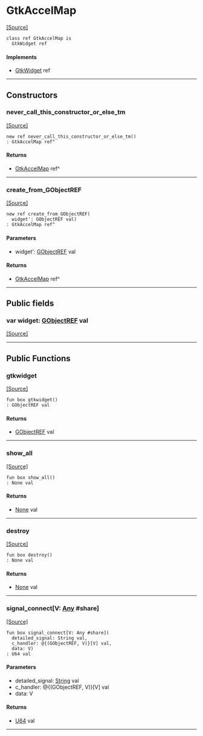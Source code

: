# GtkAccelMap
<span class="source-link">[[Source]](src/gtk3/GtkAccelMap.md#L6)</span>
```pony
class ref GtkAccelMap is
  GtkWidget ref
```

#### Implements

* [GtkWidget](gtk3-GtkWidget.md) ref

---

## Constructors

### never_call_this_constructor_or_else_tm
<span class="source-link">[[Source]](src/gtk3/GtkAccelMap.md#L10)</span>


```pony
new ref never_call_this_constructor_or_else_tm()
: GtkAccelMap ref^
```

#### Returns

* [GtkAccelMap](gtk3-GtkAccelMap.md) ref^

---

### create_from_GObjectREF
<span class="source-link">[[Source]](src/gtk3/GtkAccelMap.md#L13)</span>


```pony
new ref create_from_GObjectREF(
  widget': GObjectREF val)
: GtkAccelMap ref^
```
#### Parameters

*   widget': [GObjectREF](gtk3-..-gobject-GObjectREF.md) val

#### Returns

* [GtkAccelMap](gtk3-GtkAccelMap.md) ref^

---

## Public fields

### var widget: [GObjectREF](gtk3-..-gobject-GObjectREF.md) val
<span class="source-link">[[Source]](src/gtk3/GtkAccelMap.md#L7)</span>



---

## Public Functions

### gtkwidget
<span class="source-link">[[Source]](src/gtk3/GtkAccelMap.md#L9)</span>


```pony
fun box gtkwidget()
: GObjectREF val
```

#### Returns

* [GObjectREF](gtk3-..-gobject-GObjectREF.md) val

---

### show_all
<span class="source-link">[[Source]](src/gtk3/GtkWidget.md#L4)</span>


```pony
fun box show_all()
: None val
```

#### Returns

* [None](builtin-None.md) val

---

### destroy
<span class="source-link">[[Source]](src/gtk3/GtkWidget.md#L10)</span>


```pony
fun box destroy()
: None val
```

#### Returns

* [None](builtin-None.md) val

---

### signal_connect\[V: [Any](builtin-Any.md) #share\]
<span class="source-link">[[Source]](src/gtk3/GtkWidget.md#L13)</span>


```pony
fun box signal_connect[V: Any #share](
  detailed_signal: String val,
  c_handler: @{(GObjectREF, V)}[V] val,
  data: V)
: U64 val
```
#### Parameters

*   detailed_signal: [String](builtin-String.md) val
*   c_handler: @{(GObjectREF, V)}[V] val
*   data: V

#### Returns

* [U64](builtin-U64.md) val

---

